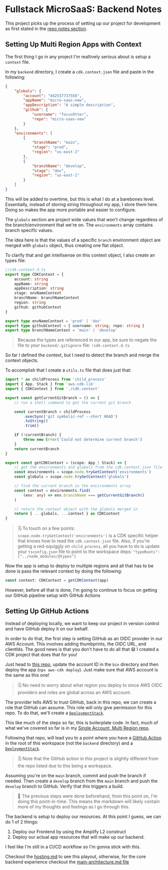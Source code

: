 # Fullstack MicroSaaS: Backend Notes

This project picks up the process of setting up our project for development as first stated in the [repo notes section](../../notes/index.md).

## Setting Up Multi Region Apps with Context

The first thing I go in any project I'm realtively serious about is setup a `context` file.

In my `backend` directory, I create a `cdk.context.json` file and paste in the following:

```json
{
	"globals": {
		"account": "842537737558",
		"appName": "micro-saas-new",
		"appDescription": "A simple description",
		"github": {
			"username": "focusOtter",
			"repo": "micro-saas-new"
		}
	},
	"environments": [
		{
			"branchName": "main",
			"stage": "prod",
			"region": "us-east-2"
		},
		{
			"branchName": "develop",
			"stage": "dev",
			"region": "us-east-1"
		}
	]
}
```

This will be added to overtime, but this is what I do at a barebones level. Essentially, instead of storing string throughout my app, I store them here. Doing so makes the app more portable and easier to configure.

The `globals` section are project wide values that won't change regardless of the branch/environment that we're on. The `environments` array contains branch specific values.

The idea here is that the values of a specific `branch` environment object are merged with `globals` object, thus creating one flat object.

To clarify that and get intellisense on this context object, I also create an types file:

```ts
//cdk.context.d.ts
export type CDKContext = {
	account: string
	appName: string
	appDescription: string
	stage: envNameContext
	branchName: branchNameContext
	region: string
	github: githubContext
}

export type envNameContext = 'prod' | 'dev'
export type githubContext = { username: string; repo: string }
export type branchNameContext = 'main' | 'develop'
```

> Because the types are referenced in our app, be sure to negate the file to your `backend/.gitignore` file: `!cdk.context.d.ts`

So far I defined the context, but I need to detect the branch and merge the context objects.

To accomplish that I create a `utils.ts` file that does just that:

```ts
import * as childProcess from 'child_process'
import { App, Stack } from 'aws-cdk-lib'
import { CDKContext } from './cdk.context'

export const getCurrentGitBranch = () => {
	// run a shell command to get the current git branch

	const currentBranch = childProcess
		.execSync('git symbolic-ref --short HEAD')
		.toString()
		.trim()

	if (!currentBranch) {
		throw new Error('Could not determine current branch')
	}
	return currentBranch
}

export const getCDKContext = (scope: App | Stack) => {
	// get the environments and globals from the cdk.context.json file
	const environments = scope.node.tryGetContext('environments')
	const globals = scope.node.tryGetContext('globals')

	// find the current branch in the environments array
	const context = environments.find(
		(env: any) => env.branchName === getCurrentGitBranch()
	)

	// return the context object with the globals merged in
	return { ...globals, ...context } as CDKContext
}
```

> 🗒️ To touch on a few points: `scope.node.tryGetContext('environments')` is a CDK specific helper that knows how to read the `cdk.context.json` file. Also, if you're getting a red-squiggly on `child_process`, all you have to do is update your `tsconfig.json` file to point to the workspace deps: `"typeRoots": ["../node_modules/@types"]`

Now the app is setup to deploy to multiple regions and all that has to be done is pass the relevant context by doing the following:

```ts
const context: CDKContext = getCDKContext(app)
```

However, before all that is done, I'm going to continue to focus on getting our GitHub pipeline setup with GitHub Actions

## Setting Up GitHub Actions

Instead of deploying locally, we want to keep our project in version control and have GitHub deploy it on our behalf.

In order to do that, the first step is setting GitHub as an OIDC provider in our AWS Account. This involves adding thumbprints, the OIDC URL, and clientIds. The good news is that you don't have to do all that 😄 I created a CDK project that does that for you!

Just head to [this repo](https://github.com/focusOtter/github-aws-oidc-provider-cdk/tree/main), update the account ID in the `bin` directory and then deploy the app (`npx aws-cdk deploy`). Just make sure that AWS account is the same as this one!

> 🗒️ No need to worry about what region you deploy to since AWS OIDC providers and roles are global across an AWS account.

The provider tells AWS to trust GitHub, back in this repo, we can create a role that GitHub can assume. This role will only give permission for this repo. To do that, we'll create a [`DeploymentStack`](https://github.com/focusOtter/single-account-multi-region-cdk-deploy/blob/main/lib/deployment/stack.ts).

This like much of the steps so far, this is boilerplate code. In fact, much of what we've covered so far is in my [Single Account, Multi Region repo](https://github.com/focusOtter/single-account-multi-region-cdk-deploy/tree/main).

Following that repo, will lead you to a point where you have a [GitHub Action](../../.github/workflows/aws.yml) in the root of this workspace (not the `backend` directory) and a [`DeploymentStack`](../bin/backend.ts).

> 🗒️ Note that the GitHub action in this project is slightly different from the repo listed due to this being a workspace.

Assuming you're on the `main` branch, commit and push the branch if needed. Then create a `develop` branch from the `main` branch and push the `develop` branch to GitHub. Verify that this triggers a build.

> 🚨 The previous steps were done beforehand, from this point on, I'm doing this point-in-time. This means the markdown will likely contain more of my thoughts and feelings as I go through this.

<!-- time check: 12:03AM -->

The backend is setup to deploy our resources. At this point I guess, we can do 1 of 2 things:

1. Deploy our Frontend by using the Amplify L2 construct
2. Deploy our actual app resources that will make up our backend.

I feel like I'm still in a CI/CD workflow so I'm gonna stick with this.

Checkout the [hosting.md](./hosting.md) to see this playout, otherwise, for the core backend experience checkout the [main-architecture.md file](./main-architecture.md)
